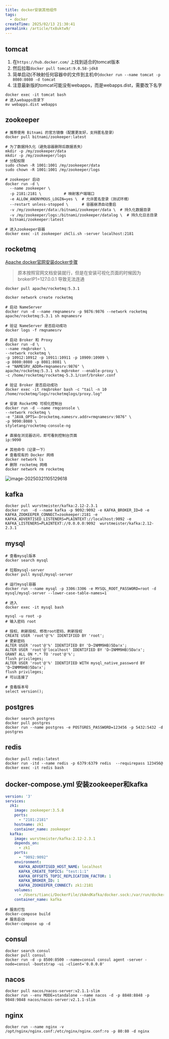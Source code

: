 ```yaml
---
title: docker安装其他组件
tags:
  - docker
createTime: 2025/02/13 21:30:41
permalink: /article/tx8uktw9/
---
```

## tomcat
1. 在`https://hub.docker.com/` 上找到适合的tomcat版本
2. 然后拉取`docker pull tomcat:9.0.58-jdk8`
3. 简单启动(不映射任何容器中的文件到主机中)`docker run --name tomcat -p 8080:8080 -d tomcat`
4. 注意最新版的tomcat可能没有webapps，而是webapps.dist，需要改下名字
```shell
docker exec -it tomcat bash
# 进入webapps目录下
mv webapps.dist webapps
```
## zookeeper
```shell
# 推荐使用 Bitnami 的官方镜像（配置更友好，支持匿名登录）
docker pull bitnami/zookeeper:latest

# 为了数据持久化（避免容器删除后数据丢失）
mkdir -p /my/zookeeper/data
mkdir -p /my/zookeeper/logs
# 分配权限
sudo chown -R 1001:1001 /my/zookeeper/data
sudo chown -R 1001:1001 /my/zookeeper/logs

# zookeeper 启动
docker run -d \
  --name zookeeper \
  -p 2181:2181 \          # 映射客户端端口
  -e ALLOW_ANONYMOUS_LOGIN=yes \  # 允许匿名登录（测试环境）
  --restart unless-stopped \      # 容器崩溃自动重启
  -v /my/zookeeper/data:/bitnami/zookeeper/data \  # 持久化数据目录
  -v /my/zookeeper/logs:/bitnami/zookeeper/datalog \  # 持久化日志目录
  bitnami/zookeeper:latest
  
# 进入zookeeper容器
docker exec -it zookeeper zkCli.sh -server localhost:2181
```
## rocketmq

[Apache docker官网安装docker步骤](https://rocketmq.apache.org/zh/docs/quickStart/02quickstartWithDocker/)

> 原本按照官网文档安装就行，但是在安装可视化页面的时候因为 brokerIP1=127.0.0.1 导致无法连通

```shell
docker pull apache/rocketmq:5.3.1

docker network create rocketmq

# 启动 NameServer
docker run -d --name rmqnamesrv -p 9876:9876 --network rocketmq apache/rocketmq:5.3.1 sh mqnamesrv

# 验证 NameServer 是否启动成功
docker logs -f rmqnamesrv

# 启动 Broker 和 Proxy
docker run -d \
--name rmqbroker \
--network rocketmq \
-p 10912:10912 -p 10911:10911 -p 10909:10909 \
-p 8080:8080 -p 8081:8081 \
-e "NAMESRV_ADDR=rmqnamesrv:9876" \
apache/rocketmq:5.3.1 sh mqbroker --enable-proxy \
-c /home/rocketmq/rocketmq-5.3.1/conf/broker.conf

# 验证 Broker 是否启动成功
docker exec -it rmqbroker bash -c "tail -n 10 /home/rocketmq/logs/rocketmqlogs/proxy.log"

# 安装 RocketMQ 可视化控制台
docker run -d --name rmqconsole \
--network rocketmq \
-e "JAVA_OPTS=-Drocketmq.namesrv.addr=rmqnamesrv:9876" \
-p 9090:8080 \
styletang/rocketmq-console-ng

# 直接在浏览器访问，即可看到控制台页面
ip:9090

# 其他命令（记录一下）
# 查看现有的 Docker 网络
docker network ls
# 删除 rocketmq 网络
docker network rm rocketmq
```

![image-20250321105129618](https://afuo-blog.oss-cn-beijing.aliyuncs.com/docker.assets/image-20250321105129618.png)

## kafka

```shell
docker pull wurstmeister/kafka:2.12-2.3.1
docker run  -d --name kafka -p 9092:9092 -e KAFKA_BROKER_ID=0 -e KAFKA_ZOOKEEPER_CONNECT=zookeeper:2181 -e KAFKA_ADVERTISED_LISTENERS=PLAINTEXT://localhost:9092 -e KAFKA_LISTENERS=PLAINTEXT://0.0.0.0:9092  wurstmeister/kafka:2.12-2.3.1
```
## mysql
```shell
# 查看mysql版本
docker search mysql

# 拉取mysql-server
docker pull mysql/mysql-server

# 运行mysql容器
docker run --name mysql -p 3306:3306 -e MYSQL_ROOT_PASSWORD=root -d mysql/mysql-server --lower-case-table-names=1

# 进入
docker exec -it mysql bash

mysql -u root -p
# 输入密码 root

# 授权、刷新授权、修改root密码、刷新授权
CREATE USER 'root'@'%' IDENTIFIED BY 'root';
# 更新密码
ALTER USER 'root'@'%' IDENTIFIED BY 'D~INMM9HB)5Da!x';
ALTER USER 'root'@'localhost' IDENTIFIED BY 'D~INMM9HB)5Da!x';
GRANT ALL ON *.* TO 'root'@'%';
flush privileges;
ALTER USER 'root'@'%' IDENTIFIED WITH mysql_native_password BY 'D~INMM9HB)5Da!x';
flush privileges;
# 可以连接了

# 查看版本号
select version();
```
## postgres
```shell
docker search postgres
docker pull postgres
docker run --name postgres -e POSTGRES_PASSWORD=123456 -p 5432:5432 -d postgres
```
## redis
```shell
docker pull redis:latest
docker run -itd --name redis -p 6379:6379 redis  --requirepass 123456@
docker exec -it redis bash
```
## docker-compose.yml 安装zookeeper和kafka
```yaml
version: '3'
services:
  zk1:
    image: zookeeper:3.5.8
    ports:
      - "2181:2181"
    hostname: zk1
    container_name: zookeeper
  kafka:
    image: wurstmeister/kafka:2.12-2.3.1
    depends_on:
      - zk1
    ports:
      - "9092:9092"
    environment:
      KAFKA_ADVERTISED_HOST_NAME: localhost
      KAFKA_CREATE_TOPICS: "test:1:1"
      KAFKA_OFFSETS_TOPIC_REPLICATION_FACTOR: 1
      KAFKA_BROKER_ID: 1
      KAFKA_ZOOKEEPER_CONNECT: zk1:2181
    volumes:
      - /Users/tianci/DockerFile/zkAndKafka/docker.sock:/var/run/docker.sock
    container_name: kafka
```
```shell
# 服务打包
docker-compose build
# 服务启动
docker-compose up -d
```
## consul
```shell
docker search consul
docker pull consul
docker run -d -p 8500:8500 --name=consul consul agent -server -node=consul -bootstrap -ui -client='0.0.0.0'
```
## nacos
```shell
docker pull nacos/nacos-server:v2.1.1-slim
docker run --env MODE=standalone --name nacos -d -p 8848:8848 -p 9848:9848 nacos/nacos-server:v2.1.1-slim
```
## nginx
```shell
docker run --name nginx -v /opt/nginx/nginx.conf:/etc/nginx/nginx.conf:ro -p 80:80 -d nginx
```



